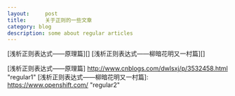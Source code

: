 ```yaml
---
layout:     post
title:      关于正则的一些文章
category: blog
description: some about regular articles
---
```


[浅析正则表达式——原理篇][]
[浅析正则表达式——柳暗花明又一村篇][]


[浅析正则表达式——原理篇]    http://www.cnblogs.com/dwlsxj/p/3532458.html "regular1"
[浅析正则表达式——柳暗花明又一村篇]:    https://www.openshift.com/  "regular2"
